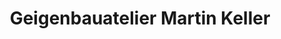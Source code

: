---
title: "Geigenbauatelier Martin Keller"
url: /wetzikon-zh/geigenbauatelier-martin-keller/
shop: Instrumente
---